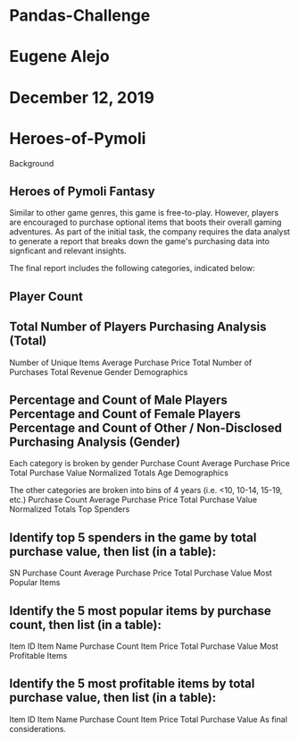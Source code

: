 # Pandas-Challenge
# Eugene Alejo
# December 12, 2019
# Heroes-of-Pymoli
Background

## Heroes of Pymoli Fantasy

Similar to other game genres, this game is free-to-play. However, players are encouraged to purchase optional items that boots their overall gaming adventures. As part of the initial task, the company requires the data analyst to generate a report that breaks down the game's purchasing data into signficant and relevant insights.

The final report includes the following categories, indicated below:

## Player Count

## Total Number of Players Purchasing Analysis (Total)

Number of Unique Items Average Purchase Price Total Number of Purchases Total Revenue Gender Demographics

## Percentage and Count of Male Players Percentage and Count of Female Players Percentage and Count of Other / Non-Disclosed Purchasing Analysis (Gender)
 Each category is broken by gender Purchase Count Average Purchase Price Total Purchase Value Normalized Totals Age Demographics

The other categories are broken into bins of 4 years (i.e. <10, 10-14, 15-19, etc.) Purchase Count Average Purchase Price Total Purchase Value Normalized Totals Top Spenders

## Identify top 5 spenders in the game by total purchase value, then list (in a table): 
SN Purchase Count Average Purchase Price Total Purchase Value Most Popular Items

## Identify the 5 most popular items by purchase count, then list (in a table): 
Item ID Item Name Purchase Count Item Price Total Purchase Value Most Profitable Items

## Identify the 5 most profitable items by total purchase value, then list (in a table): 
Item ID Item Name Purchase Count Item Price Total Purchase Value As final considerations.
